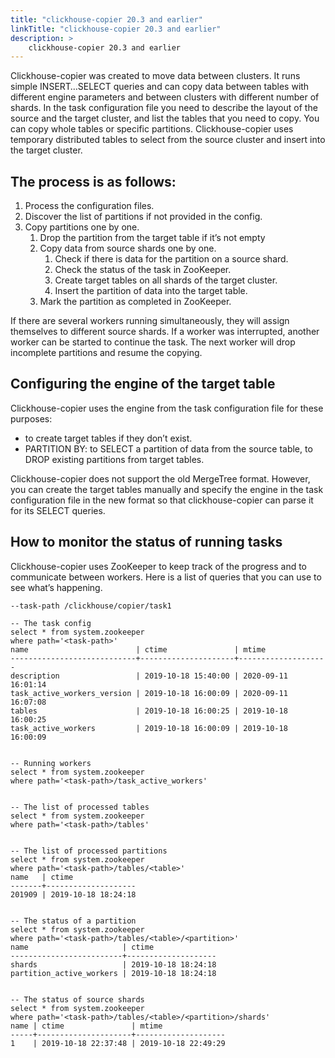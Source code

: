 ```yaml
---
title: "clickhouse-copier 20.3 and earlier"
linkTitle: "clickhouse-copier 20.3 and earlier"
description: >
    clickhouse-copier 20.3 and earlier
---
```

Clickhouse-copier was created to move data between clusters.
It runs simple INSERT…SELECT queries and can copy data between tables with different engine parameters and between clusters with different number of shards.
In the task configuration file you need to describe the layout of the source and the target cluster, and list the tables that you need to copy. You can copy whole tables or specific partitions.
Clickhouse-copier uses temporary distributed tables to select from the source cluster and insert into the target cluster.

## The process is as follows:

1. Process the configuration files.
2. Discover the list of partitions if not provided in the config.
3. Copy partitions one by one.
   1. Drop the partition from the target table if it’s not empty
   2. Copy data from source shards one by one.
      1. Check if there is data for the partition on a source shard.
      2. Check the status of the task in ZooKeeper.
      3. Create target tables on all shards of the target cluster.
      4. Insert the partition of data into the target table.
   3. Mark the partition as completed in ZooKeeper.

If there are several workers running simultaneously, they will assign themselves to different source shards.
If a worker was interrupted, another worker can be started to continue the task. The next worker will drop incomplete partitions and resume the copying.

## Configuring the engine of the target table

Clickhouse-copier uses the engine from the task configuration file for these purposes:

* to create target tables if they don’t exist.
* PARTITION BY: to SELECT a partition of data from the source table, to DROP existing partitions from target tables.

Clickhouse-copier does not support the old MergeTree format.
However, you can create the target tables manually and specify the engine in the task configuration file in the new format so that clickhouse-copier can parse it for its SELECT queries.

## How to monitor the status of running tasks

Clickhouse-copier uses ZooKeeper to keep track of the progress and to communicate between workers.
Here is a list of queries that you can use to see what’s happening.

```text
--task-path /clickhouse/copier/task1

-- The task config
select * from system.zookeeper
where path='<task-path>'
name                        | ctime               | mtime           
----------------------------+---------------------+--------------------
description                 | 2019-10-18 15:40:00 | 2020-09-11 16:01:14
task_active_workers_version | 2019-10-18 16:00:09 | 2020-09-11 16:07:08
tables                      | 2019-10-18 16:00:25 | 2019-10-18 16:00:25
task_active_workers         | 2019-10-18 16:00:09 | 2019-10-18 16:00:09


-- Running workers
select * from system.zookeeper
where path='<task-path>/task_active_workers'


-- The list of processed tables
select * from system.zookeeper
where path='<task-path>/tables'


-- The list of processed partitions
select * from system.zookeeper
where path='<task-path>/tables/<table>'
name   | ctime           
-------+--------------------
201909 | 2019-10-18 18:24:18


-- The status of a partition
select * from system.zookeeper
where path='<task-path>/tables/<table>/<partition>'
name                     | ctime           
-------------------------+--------------------
shards                   | 2019-10-18 18:24:18
partition_active_workers | 2019-10-18 18:24:18


-- The status of source shards
select * from system.zookeeper
where path='<task-path>/tables/<table>/<partition>/shards'
name | ctime               | mtime           
-----+---------------------+--------------------
1    | 2019-10-18 22:37:48 | 2019-10-18 22:49:29
```
